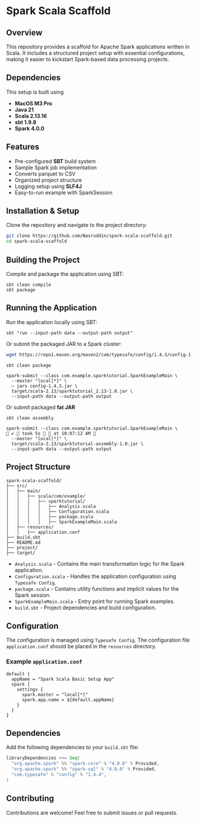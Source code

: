 # Spark Scala Scaffold

## Overview

This repository provides a scaffold for Apache Spark applications written in Scala. It includes a structured project setup with essential configurations, making it easier to kickstart Spark-based data processing projects.

## Dependencies 
This setup is built using
- **MacOS M3 Pro**
- **Java 21**
- **Scala 2.13.16**
- **sbt 1.9.8**
- **Spark 4.0.0**

## Features

- Pre-configured **SBT** build system
- Sample Spark job implementation
- Converts parquet to CSV
- Organized project structure
- Logging setup using **SLF4J**
- Easy-to-run example with SparkSession


## Installation & Setup

Clone the repository and navigate to the project directory:

```sh
git clone https://github.com/Nasruddin/spark-scala-scaffold.git
cd spark-scala-scaffold
```

## Building the Project

Compile and package the application using SBT:

```shell
sbt clean compile
sbt package
```

## Running the Application

Run the application locally using SBT:

```shell
sbt "run --input-path data --output-path output" 
```

Or submit the packaged JAR to a Spark cluster:

```sh
wget https://repo1.maven.org/maven2/com/typesafe/config/1.4.3/config-1.4.3.jar
```

```shell
sbt clean package
```

```shell
spark-submit --class com.example.sparktutorial.SparkExampleMain \
  --master "local[*]" \
  — jars config-1.4.3.jar \
  target/scala-2.13/sparktutorial_2.13-1.0.jar \
  --input-path data --output-path output
```

Or submit packaged **fat JAR** 
```shell
sbt clean assembly
```

```shell
spark-submit --class com.example.sparktutorial.SparkExampleMain \                                          ✔  took 5s   at 10:07:12 AM  
  --master "local[*]" \
  target/scala-2.13/sparktutorial-assembly-1.0.jar \
  --input-path data --output-path output
```

## Project Structure

```
spark-scala-scaffold/
├── src/
│   ├── main/
│   │   ├── scala/com/example/
│   │   │   ├── sparktutorial/
│   │   │   │   ├── Analysis.scala
│   │   │   │   ├── Configuration.scala
│   │   │   │   ├── package.scala
│   │   │   │   ├── SparkExampleMain.scala
│   ├── resources/
│   │   ├── application.conf
├── build.sbt
├── README.md
├── project/
├── target/
```

- `Analysis.scala` - Contains the main transformation logic for the Spark application.
- `Configuration.scala` - Handles the application configuration using `Typesafe Config`.
- `package.scala` - Contains utility functions and implicit values for the Spark session.
- `SparkExampleMain.scala` - Entry point for running Spark examples.
- `build.sbt` - Project dependencies and build configuration.
## Configuration

The configuration is managed using `Typesafe Config`. The configuration file `application.conf` should be placed in the `resources` directory.

### Example `application.conf`

```hocon
default {
  appName = "Spark Scala Basic Setup App"
  spark {
    settings {
      spark.master = "local[*]"
      spark.app.name = ${default.appName}
    }
  }
}
```

## Dependencies

Add the following dependencies to your `build.sbt` file:

```scala
libraryDependencies ++= Seq(
  "org.apache.spark" %% "spark-core" % "4.0.0" % Provided,
  "org.apache.spark" %% "spark-sql" % "4.0.0" % Provided,
  "com.typesafe" % "config" % "1.4.4",
)
```

## Contributing

Contributions are welcome! Feel free to submit issues or pull requests.
